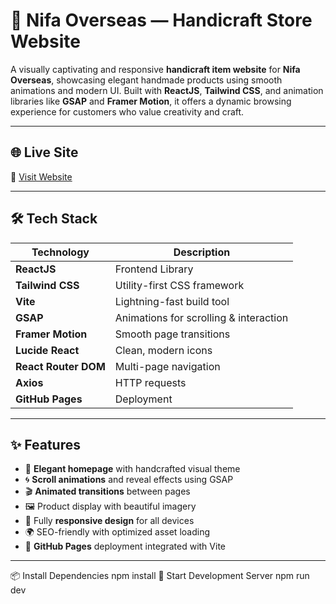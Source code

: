 
# 🧶 Nifa Overseas — Handicraft Store Website

A visually captivating and responsive **handicraft item website** for **Nifa Overseas**, showcasing elegant handmade products using smooth animations and modern UI. Built with **ReactJS**, **Tailwind CSS**, and animation libraries like **GSAP** and **Framer Motion**, it offers a dynamic browsing experience for customers who value creativity and craft.

---

## 🌐 Live Site

🔗 [Visit Website](https://nifaoverseas.com/)

---

## 🛠️ Tech Stack

| Technology | Description |
|------------|-------------|
| **ReactJS** | Frontend Library |
| **Tailwind CSS** | Utility-first CSS framework |
| **Vite** | Lightning-fast build tool |
| **GSAP** | Animations for scrolling & interaction |
| **Framer Motion** | Smooth page transitions |
| **Lucide React** | Clean, modern icons |
| **React Router DOM** | Multi-page navigation |
| **Axios** | HTTP requests |
| **GitHub Pages** | Deployment |

---

## ✨ Features

- 🧵 **Elegant homepage** with handcrafted visual theme
- 🌀 **Scroll animations** and reveal effects using GSAP
- 🎬 **Animated transitions** between pages
- 🖼️ Product display with beautiful imagery
- 📱 Fully **responsive design** for all devices
- 🌍 SEO-friendly with optimized asset loading
- 🔗 **GitHub Pages** deployment integrated with Vite

---

📦 Install Dependencies
npm install
🧪 Start Development Server
npm run dev

